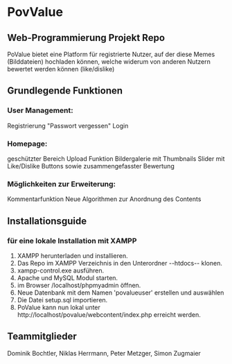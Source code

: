 # PovValue
## Web-Programmierung Projekt Repo
PoValue bietet eine Platform für registrierte Nutzer, auf der diese Memes (Bilddateien) hochladen können, welche widerum von anderen Nutzern bewertet werden können (like/dislike)

## Grundlegende Funktionen
### User Management: 
  Registrierung
  "Passwort vergessen" 
  Login
### Homepage:
  geschützter Bereich
  Upload Funktion
  Bildergalerie mit Thumbnails
  Slider mit Like/Dislike Buttons sowie zusammengefasster Bewertung
### Möglichkeiten zur Erweiterung:
  Kommentarfunktion
  Neue Algorithmen zur Anordnung des Contents
  
  
## Installationsguide
### für eine lokale Installation mit XAMPP
1. XAMPP herunterladen und installieren.
2. Das Repo im XAMPP Verzeichnis in den Unterordner --htdocs-- klonen.
3. xampp-control.exe ausführen.
4. Apache und MySQL Modul starten.
5. im Browser /localhost/phpmyadmin öffnen.
6. Neue Datenbank mit dem Namen 'povalueuser' erstellen und auswählen
7. Die Datei setup.sql importieren.
8. PoValue kann nun lokal unter http://localhost/povalue/webcontent/index.php erreicht werden.

## Teammitglieder
Dominik Bochtler, Niklas Herrmann, Peter Metzger, Simon Zugmaier
